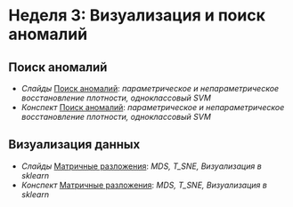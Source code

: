 # Неделя 3: Визуализация и поиск аномалий
## Поиск аномалий
 * _Слайды_ [Поиск аномалий](week_3/materials/3.1.Poisk_anomalij_Slides.pdf): _параметрическое и непараметрическое восстановление плотности, одноклассовый SVM_
 * _Конспект_ [Поиск аномалий](week_3/materials/3.1.Poisk_anomalij.pdf): _параметрическое и непараметрическое восстановление плотности, одноклассовый SVM_
 
## Визуализация данных
 * _Слайды_ [Матричные разложения](week_3/materials/3.2.Vizualizatsiya_dannyh_Slides.pdf): _MDS, T_SNE, Визуализация в sklearn_
 * _Конспект_ [Матричные разложения](week_3/materials/3.2.Vizualizatsiya_dannyh.pdf): _MDS, T_SNE, Визуализация в sklearn_
